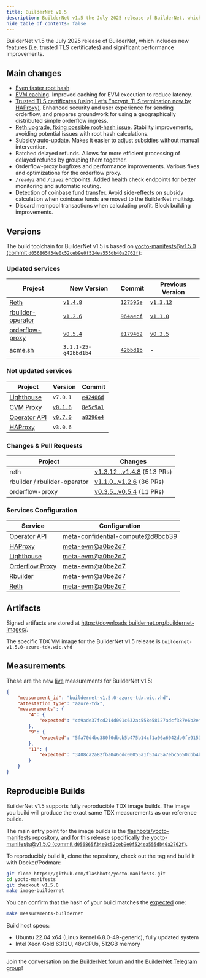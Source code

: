 ```yaml
---
title: BuilderNet v1.5
description: BuilderNet v1.5 the July 2025 release of BuilderNet, which includes new features and significant performance improvements.
hide_table_of_contents: false
---
```


BuilderNet v1.5 the July 2025 release of BuilderNet, which includes new features (i.e. trusted TLS certificates) and significant performance improvements.

<!-- truncate -->


## Main changes

- [Even faster root hash](https://github.com/flashbots/rbuilder/pull/634)
- [EVM caching](https://github.com/flashbots/rbuilder/pull/573). Improved caching for EVM execution to reduce latency.
- [Trusted TLS certificates (using Let’s Encrypt, TLS termination now by HAProxy)](https://github.com/flashbots/meta-evm/pull/83). Enhanced security and user experience for sending orderflow, and prepares groundwork for using a geographically distributed simple orderflow ingress.
- [Reth upgrade, fixing possible root-hash issue](https://github.com/paradigmxyz/reth/releases/tag/v1.4.8). Stability improvements, avoiding potential issues with root hash calculations.
- Subsidy auto-update. Makes it easier to adjust subsidies without manual intervention.
- Batched delayed refunds. Allows for more efficient processing of delayed refunds by grouping them together.
- Orderflow-proxy bugfixes and performance improvements. Various fixes and optimizations for the orderflow proxy.
- `/readyz` and `/livez` endpoints. Added health check endpoints for better monitoring and automatic routing.
- Detection of coinbase fund transfer. Avoid side-effects on subsidy calculation when coinbase funds are moved to the BuilderNet multisig.
- Discard mempool transactions when calculating profit. Block building improvements.

## Versions

The build toolchain for BuilderNet v1.5 is based on [yocto-manifests@v1.5.0 (commit `d056865f34e0c52ceb9e0f524ea555db40a2762f`)](https://github.com/flashbots/yocto-manifests/releases/tag/v1.5.0):

### Updated services

| Project                                                                  | New Version                                                                             | Commit                                                                                                               | Previous Version                                                                        |
| ------------------------------------------------------------------------ | --------------------------------------------------------------------------------------- | -------------------------------------------------------------------------------------------------------------------- | --------------------------------------------------------------------------------------- |
| [Reth](https://github.com/paradigmxyz/reth)                              | [`v1.4.8`](https://github.com/paradigmxyz/reth/releases/tag/v1.4.8)                     | [`127595e`](https://github.com/paradigmxyz/reth/commit/127595e23079de2c494048d0821ea1f1107eb624)                     | [`v1.3.12`](https://github.com/paradigmxyz/reth/releases/tag/v1.3.12)                   |
| [rbuilder-operator](https://github.com/flashbots/rbuilder-operator/tags) | [`v1.2.6`](https://github.com/flashbots/rbuilder-operator/releases/tag/v1.2.6)          | [`964aecf`](https://github.com/flashbots/rbuilder-operator/commit/964aecf2795d6cc87c0b95a9543e2375ba8ce3c7)          | [`v1.1.0`](https://github.com/flashbots/rbuilder-operator/releases/tag/v1.1.0)          |
| [orderflow-proxy](https://github.com/flashbots/orderflow-proxy)          | [`v0.5.4`](https://github.com/flashbots/buildernet-orderflow-proxy/releases/tag/v0.5.4) | [`e179462`](https://github.com/flashbots/buildernet-orderflow-proxy/commit/e1794622f086864c5f69c6f1867138647669fa1d) | [`v0.3.5`](https://github.com/flashbots/buildernet-orderflow-proxy/releases/tag/v0.3.5) |
| [acme.sh](https://github.com/acmesh-official/acme.sh)                    | `3.1.1-25-g42bbd1b4`                                                                    | [`42bbd1b`](https://github.com/acmesh-official/acme.sh/commit/42bbd1b44af48a5accce07fa51740644b1c5f0a0)              | -                                                                                       |

### Not updated services

| Project                                                     | Version                                                                        | Commit                                                                                                      |
| ----------------------------------------------------------- | ------------------------------------------------------------------------------ | ----------------------------------------------------------------------------------------------------------- |
| [Lighthouse](https://github.com/sigp/lighthouse)            | `v7.0.1`                                                                       | [`e42406d`](https://github.com/sigp/lighthouse/commit/e42406d7b79a85ad4622f3a7440ff6468ac4c9e1)             |
| [CVM Proxy](https://github.com/flashbots/cvm-reverse-proxy) | [`v0.1.6`](https://github.com/flashbots/cvm-reverse-proxy/releases/tag/v0.1.6) | [`8e5c9a1`](https://github.com/flashbots/cvm-reverse-proxy/commit/8e5c9a13278f4864d05a6f1e7493e99f98053cea) |
| [Operator API](https://github.com/flashbots/system-api)     | [`v0.7.0`](https://github.com/flashbots/system-api/releases/tag/v0.7.0)        | [`a8296e4`](https://github.com/flashbots/system-api/commit/a8296e4ccd355f5fac805828ad8e474381a6c5a2)        |
| [HAProxy](https://github.com/haproxy/haproxy)               | `v3.0.6`                                                                       |


### Changes & Pull Requests

| Project                      | Changes                                                                                                     |
| ---------------------------- | ----------------------------------------------------------------------------------------------------------- |
| reth                         | [v1.3.12...v1.4.8](https://github.com/paradigmxyz/reth/compare/v1.3.12...v1.4.8) (513 PRs)                  |
| rbuilder / rbuilder-operator | [v1.1.0...v1.2.6](https://github.com/flashbots/rbuilder/compare/v1.1.0...v1.2.6) (36 PRs)                   |
| orderflow-proxy              | [v0.3.5...v0.5.4](https://github.com/flashbots/buildernet-orderflow-proxy/compare/v0.3.5...v0.5.4) (11 PRs) |

### Services Configuration

| Service                                                                                                                                                                           | Configuration                                                                                                                                                                                          |
| --------------------------------------------------------------------------------------------------------------------------------------------------------------------------------- | ------------------------------------------------------------------------------------------------------------------------------------------------------------------------------------------------------ |
| [Operator API](https://github.com/flashbots/meta-confidential-compute/blob/d8bcb394310f896f98f8b83b29732678792d101e/recipes-core/system-api/files/systemapi-config.toml.mustache) | [meta-confidential-compute@d8bcb39](https://github.com/flashbots/meta-confidential-compute/blob/d8bcb394310f896f98f8b83b29732678792d101e/recipes-core/system-api/files/systemapi-config.toml.mustache) |
| [HAProxy](https://github.com/flashbots/meta-evm/blob/a0be2d70c447a571aa6d275b381cd9bdc282e7bd/recipes-nodes/haproxy/haproxy.cfg.mustache)                                         | [meta-evm@a0be2d7](https://github.com/flashbots/meta-evm/blob/a0be2d70c447a571aa6d275b381cd9bdc282e7bd/recipes-nodes/haproxy/haproxy.cfg.mustache)                                                     |
| [Lighthouse](https://github.com/flashbots/meta-evm/blob/a0be2d70c447a571aa6d275b381cd9bdc282e7bd/recipes-nodes/lighthouse/init#L37-L57)                                           | [meta-evm@a0be2d7](https://github.com/flashbots/meta-evm/blob/a0be2d70c447a571aa6d275b381cd9bdc282e7bd/recipes-nodes/lighthouse/init#L37-L57)                                                          |
| [Orderflow Proxy](https://github.com/flashbots/meta-evm/blob/a0be2d70c447a571aa6d275b381cd9bdc282e7bd/recipes-nodes/orderflow-proxy/files/orderflow-proxy.conf.mustache)          | [meta-evm@a0be2d7](https://github.com/flashbots/meta-evm/blob/a0be2d70c447a571aa6d275b381cd9bdc282e7bd/recipes-nodes/orderflow-proxy/files/orderflow-proxy.conf.mustache)                              |
| [Rbuilder](https://github.com/flashbots/meta-evm/blob/a0be2d70c447a571aa6d275b381cd9bdc282e7bd/recipes-nodes/rbuilder/config.mustache)                                            | [meta-evm@a0be2d7](https://github.com/flashbots/meta-evm/blob/a0be2d70c447a571aa6d275b381cd9bdc282e7bd/recipes-nodes/rbuilder/config.mustache)                                                         |
| [Reth](https://github.com/flashbots/meta-evm/blob/a0be2d70c447a571aa6d275b381cd9bdc282e7bd/recipes-nodes/reth/init#L41-L60)                                                       | [meta-evm@a0be2d7](https://github.com/flashbots/meta-evm/blob/a0be2d70c447a571aa6d275b381cd9bdc282e7bd/recipes-nodes/reth/init#L41-L60)                                                                |

## Artifacts

Signed artifacts are stored at https://downloads.buildernet.org/buildernet-images/.

The specific TDX VM image for the BuilderNet v1.5 release is `buildernet-v1.5.0-azure-tdx.wic.vhd`

## Measurements

These are the new [live](https://measurements.buildernet.org/) measurements for BuilderNet v1.5:

```json
{
    "measurement_id": "buildernet-v1.5.0-azure-tdx.wic.vhd",
    "attestation_type": "azure-tdx",
    "measurements": {
        "4": {
            "expected": "cd9ade37fcd214d091c632ac558e58127adcf387e6b2ef7b093d87f3fbbd2182"
        },
        "9": {
            "expected": "5fa70d4bc380f0dbcb5b475b14cf1a06a6042db0fe915317537ca22533ac9cff"
        },
        "11": {
            "expected": "3408ca2a82fba046cdc00055a1f53475a7ebc5650cbb4b5e0fdb7c7e0d8e3818"
        }
    }
}
```

## Reproducible Builds

BuilderNet v1.5 supports fully reproducible TDX image builds. The image you build will produce the exact same TDX measurements as our reference builds.

The main entry point for the image builds is the [flashbots/yocto-manifests](https://github.com/flashbots/yocto-manifests) repository, and for this release specifically the [yocto-manifests@v1.5.0 (commit `d056865f34e0c52ceb9e0f524ea555db40a2762f`)](https://github.com/flashbots/yocto-manifests/releases/tag/v1.5.0).

To reproducibly build it, clone the repository, check out the tag and build it with Docker/Podman:

```bash
git clone https://github.com/flashbots/yocto-manifests.git
cd yocto-manifests
git checkout v1.5.0
make image-buildernet
```

You can confirm that the hash of your build matches the [expected](https://measurements.buildernet.org/) one:

```bash
make measurements-buildernet
```

Build host specs:

- Ubuntu 22.04 x64 (Linux kernel 6.8.0-49-generic), fully updated system
- Intel Xeon Gold 6312U, 48vCPUs, 512GB memory

---

Join the conversation [on the BuilderNet forum](https://collective.flashbots.net/c/buildernet/31) and the [BuilderNet Telegram group](https://t.me/buildernet_general)!
